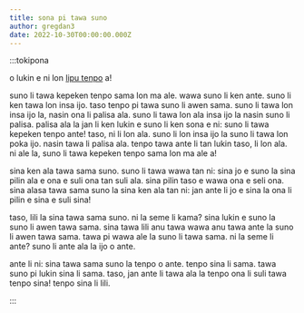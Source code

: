 ```yaml
---
title: sona pi tawa suno
author: gregdan3
date: 2022-10-30T00:00:00.000Z
---
```

:::tokipona

o lukin e ni lon [lipu tenpo]() a!

suno li tawa kepeken tenpo sama lon ma ale.
wawa suno li ken ante.
suno li ken tawa lon insa ijo.
taso tenpo pi tawa suno li awen sama.
suno li tawa lon insa ijo la, nasin ona li palisa ala.
suno li tawa lon ala insa ijo la nasin suno li palisa.
palisa ala la jan li ken lukin e suno li ken sona e ni:
suno li tawa kepeken tenpo ante!
taso, ni li lon ala.
suno li lon insa ijo la suno li tawa lon poka ijo.
nasin tawa li palisa ala.
tenpo tawa ante li tan lukin taso, li lon ala.
ni ale la, suno li tawa kepeken tenpo sama lon ma ale a!

sina ken ala tawa sama suno.
suno li tawa wawa tan ni:
sina jo e suno la sina pilin ala e ona e suli ona tan suli ala.
sina pilin taso e wawa ona e seli ona.
sina alasa tawa sama suno la sina ken ala tan ni:
jan ante li jo e sina la ona li pilin e sina e suli sina!

taso, lili la sina tawa sama suno.
ni la seme li kama?
sina lukin e suno la suno li awen tawa sama.
sina tawa lili anu tawa wawa anu tawa ante la suno li awen tawa sama.
tawa pi wawa ale la suno li tawa sama.
ni la seme li ante?
suno li ante ala la ijo o ante.

ante li ni:
sina tawa sama suno la tenpo o ante.
tenpo sina li sama.
tawa suno pi lukin sina li sama.
taso, jan ante li tawa ala la tenpo ona li suli tawa tenpo sina!
tenpo sina li lili.

:::

